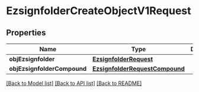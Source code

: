 # EzsignfolderCreateObjectV1Request

## Properties
Name | Type | Description | Notes
------------ | ------------- | ------------- | -------------
**objEzsignfolder** | [**EzsignfolderRequest**](EzsignfolderRequest.md) |  | [optional] 
**objEzsignfolderCompound** | [**EzsignfolderRequestCompound**](EzsignfolderRequestCompound.md) |  | [optional] 

[[Back to Model list]](../README.md#documentation-for-models) [[Back to API list]](../README.md#documentation-for-api-endpoints) [[Back to README]](../README.md)


